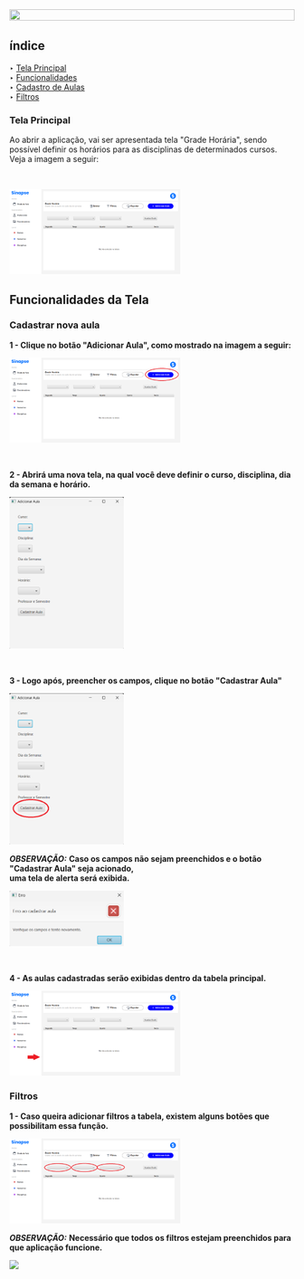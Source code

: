 <html>
<head><meta charset="UTF-8">
    <meta name="viewport" content="width=device-width, initial-scale=1.0"> </head>

<body>
<div align = "center">
<img src = "images/banner_manual.png" height=50% width = 100%></div>

## índice

‣ [Tela Principal](#tela-principal)<br>
‣ [Funcionalidades](#funcionalidades-da-tela)<br>
‣ [Cadastro de Aulas](#cadastrar-nova-aula)<br>
‣ [Filtros](#filtros)

### Tela Principal

Ao abrir a aplicação, vai ser apresentada tela "Grade Horária", sendo possível definir os horários para as disciplinas de determinados cursos.
<br> Veja a imagem a seguir: 

<br>

<img src = "images/telaPrincipal.png" width = 60%></div>


## Funcionalidades da Tela

### Cadastrar nova aula

**1 - Clique no botão "Adicionar Aula", como mostrado na imagem a seguir:**
<br>

<img src = "images/CadastrarAula.png" width = 60%></div>

<br>

 **2 - Abrirá uma nova tela, na qual você deve definir o curso, disciplina, dia da semana e horário.**
<br>

 <img src = "images/adicionarDadosAula.png" width = 40%></div>

<br>

 **3 - Logo após, preencher os campos, clique no botão "Cadastrar Aula"**
<br>

 <img src = "images/botaoCadastrar.png" width = 40%></div>

***OBSERVAÇÃO:*** **Caso os campos não sejam preenchidos e o botão "Cadastrar Aula" seja acionado,<br> uma tela de alerta será exibida.**

 <img src = "images/error.png" width = 40%></div>

<br>

**4 - As aulas cadastradas serão exibidas dentro da tabela principal.**
<br>

 <img src = "images/telaPrincipalTabela.png" width = 60%></div>


### Filtros 

 **1 - Caso queira adicionar filtros a tabela, existem alguns botões que possibilitam essa função.**
    <br>

  <img src = "images/telaPrincipalFiltro.png" width = 60%></div>

  ***OBSERVAÇÃO:*** **Necessário que todos os filtros estejam preenchidos para que aplicação funcione.**

<img src = "images/rodape.png" >

<img>
</body>
</html>
